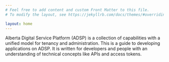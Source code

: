 ```yaml
---
# Feel free to add content and custom Front Matter to this file.
# To modify the layout, see https://jekyllrb.com/docs/themes/#overriding-theme-defaults

layout: home
---
```


Alberta Digital Service Platform (ADSP) is a collection of capabilities with a unified model for tenancy and administration. This is a guide to developing applications on ADSP. It is written for developers and people with an understanding of technical concepts like APIs and access tokens.

